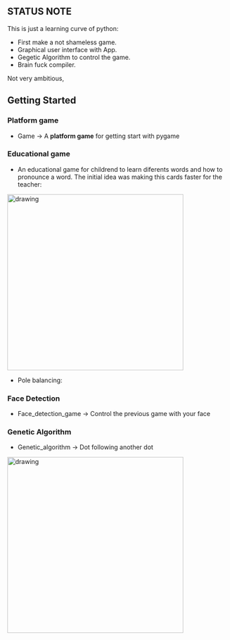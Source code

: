 ## STATUS NOTE ##

This is just a learning curve of python:

 - First make a not shameless game.
 - Graphical user interface with App.
 - Gegetic Algorithm to control the game.
 - Brain fuck compiler.

Not very ambitious, 

## Getting Started ##
### Platform game
- Game -> A **platform game** for getting start with pygame
### Educational game
- An educational game for childrend to learn diferents words and how to pronounce a word.
The initial idea was making this cards faster for the teacher: 
<img src="https://github.com/RarceD/procrasting_py/blob/master/syllableGame/finalResult.JPG" alt="drawing" width="400"/>

- Pole balancing:
### Face Detection
- Face_detection_game -> Control the previous game with your face
### Genetic Algorithm
- Genetic_algorithm -> Dot following another dot
<img src="https://github.com/RarceD/procrasting_py/blob/master/genetic_algorithm/dot_follower/dot_game_genetic.PNG" alt="drawing" width="400"/>




